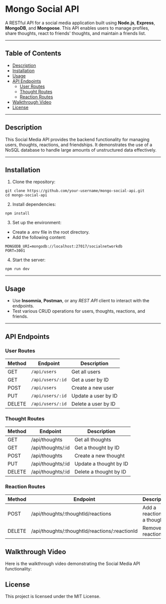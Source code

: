 # **Mongo Social API**

A RESTful API for a social media application built using **Node.js**, **Express**, **MongoDB**, and **Mongoose**. This API enables users to manage profiles, share thoughts, react to friends' thoughts, and maintain a friends list.

---

## **Table of Contents**
- [Description](#description)
- [Installation](#installation)
- [Usage](#usage)
- [API Endpoints](#api-endpoints)
  - [User Routes](#user-routes)
  - [Thought Routes](#thought-routes)
  - [Reaction Routes](#reaction-routes)
- [Walkthrough Video](#walkthrough-video)
- [License](#license)

---

## **Description**
This Social Media API provides the backend functionality for managing users, thoughts, reactions, and friendships. It demonstrates the use of a NoSQL database to handle large amounts of unstructured data effectively.

---

## **Installation**

1. Clone the repository:
```
git clone https://github.com/your-username/mongo-social-api.git
cd mongo-social-api
```
2. Install dependencies:
```
npm install
```
3. Set up the environment:
- Create a .env file in the root directory.
- Add the following content:
```
MONGODB_URI=mongodb://localhost:27017/socialnetworkdb
PORT=3001
```
4. Start the server:
```
npm run dev
```
--- 
## **Usage**
- Use **Insomnia**, **Postman**, or any *REST API* client to interact with the endpoints.
- Test various CRUD operations for users, thoughts, reactions, and friends.
---

## **API Endpoints**
### **User Routes**
| Method | Endpoint                               | Description                    |
|--------|---------------------------------------|--------------------------------|
| GET    | `/api/users`                          | Get all users                 |
| GET    | `/api/users/:id`                      | Get a user by ID              |
| POST   | `/api/users`                          | Create a new user             |
| PUT    | `/api/users/:id`                      | Update a user by ID           |
| DELETE | `/api/users/:id`                      | Delete a user by ID           |

### **Thought Routes**
| Method | Endpoint                  | Description             |
|--------|---------------------------|-------------------------|
| GET    | /api/thoughts             | Get all thoughts        |
| GET    | /api/thoughts/:id         | Get a thought by ID     |
| POST   | /api/thoughts             | Create a new thought    |
| PUT    | /api/thoughts/:id         | Update a thought by ID  |
| DELETE | /api/thoughts/:id         | Delete a thought by ID  |

### **Reaction Routes**
| Method | Endpoint                                  | Description                   |
|--------|-------------------------------------------|-------------------------------|
| POST   | /api/thoughts/:thoughtId/reactions        | Add a reaction to a thought   |
| DELETE | /api/thoughts/:thoughtId/reactions/:reactionId | Remove a reaction            | 

## **Walkthrough Video**
Here is the walkthrough video demonstrating the Social Media API functionality:

## **License**
This project is licensed under the MIT License.
